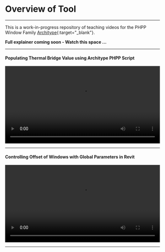 # Overview of Tool
---
This is a work-in-progress repository of teaching videos for the PHPP Window Family [Architype](https://architype.co.uk/){:target="_blank"}.

**Full explainer coming soon - Watch this space ...**

---

#### Populating Thermal Bridge Value using Architype PHPP Script

<video style="width:100%" controls src="/videos/ART_ThermalBridge.mp4" type="video/mp4">
</video>

---

#### Controlling Offset of Windows with Global Parameters in Revit

<video style="width:100%" controls src="/videos/ART_GlobalParameters.mp4" type="video/mp4">
</video>

---